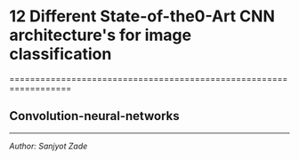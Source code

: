
# 12 Different State-of-the0-Art CNN architecture's for image classification
==================================================================


## Convolution-neural-networks
- - - -


*Author: Sanjyot Zade*
